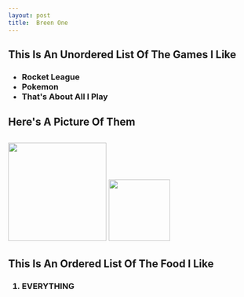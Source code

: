 ```yaml
---
layout: post
title:  Breen One
---
```

<html>
<head>
<title>
<h1>This Is Me</h1>
</title>
<h2>This Is An Unordered List Of The Games I Like</h2>
<h3>
<ul>
<li>
Rocket League
</li>
<li>
Pokemon
</li>
<li>
That's About All I Play
</li>
</ul>
</h3>
<h2>Here's A Picture Of Them<h2>
 <img src="http://vignette1.wikia.nocookie.net/adventuretimewithfinnandjake/images/c/c2/Pokemon-logo.jpg/revision/latest?cb=20130307192515" width="200px"/>
 <img src="http://vignette1.wikia.nocookie.net/rocketleague/images/3/32/Rocket_League_Logo.png/revision/latest?cb=20150611180530" width="125px"/>
 <br>
<body>
<h2>This Is An Ordered List Of The Food I Like</h2>
<h3>
<ol>

<li>
EVERYTHING
</li>
</ol>
</h3>
</body>
